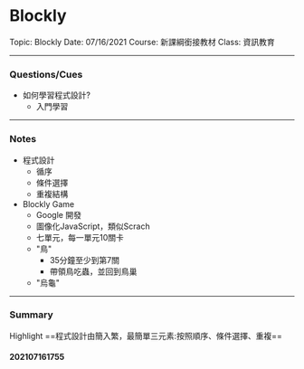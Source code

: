 # Blockly

Topic: Blockly
Date: 07/16/2021
Course: 新課綱銜接教材
Class: 資訊教育

---

### Questions/Cues
- 如何學習程式設計?
	- 入門學習
---
### Notes
- 程式設計
	- 循序
	- 條件選擇
	- 重複結構
- Blockly Game 
	- Google 開發
	- 圖像化JavaScript，類似Scrach
	- 七單元，每一單元10關卡
	- "鳥"
		- 35分鐘至少到第7關
		- 帶領鳥吃蟲，並回到鳥巢
	- "烏龜"
---
### Summary
Highlight     ==程式設計由簡入繁，最簡單三元素:按照順序、條件選擇、重複==

#### 202107161755